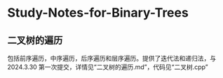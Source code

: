 # Study-Notes-for-Binary-Trees
## 二叉树的遍历
包括前序遍历，中序遍历，后序遍历和层序遍历。提供了迭代法和递归法，与2024.3.30 第一次提交，详情见“二叉树的遍历.md”，代码见“二叉树.cpp”
